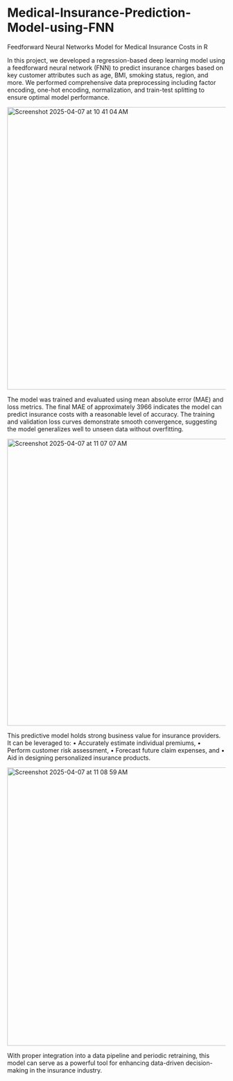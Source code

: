 # Medical-Insurance-Prediction-Model-using-FNN
Feedforward Neural Networks Model for Medical Insurance Costs in R

In this project, we developed a regression-based deep learning model using a feedforward neural network (FNN) to predict insurance charges based on key customer attributes such as age, BMI, smoking status, region, and more. We performed comprehensive data preprocessing including factor encoding, one-hot encoding, normalization, and train-test splitting to ensure optimal model performance.

<img width="650" alt="Screenshot 2025-04-07 at 10 41 04 AM" src="https://github.com/user-attachments/assets/05b96198-9efd-48c7-83cb-9ebc36892f09" />


The model was trained and evaluated using mean absolute error (MAE) and loss metrics. The final MAE of approximately 3966 indicates the model can predict insurance costs with a reasonable level of accuracy. The training and validation loss curves demonstrate smooth convergence, suggesting the model generalizes well to unseen data without overfitting.

<img width="660" alt="Screenshot 2025-04-07 at 11 07 07 AM" src="https://github.com/user-attachments/assets/1cdaa4a6-41ea-4018-9e66-27f353df3192" />

This predictive model holds strong business value for insurance providers. It can be leveraged to:
	•	Accurately estimate individual premiums,
	•	Perform customer risk assessment,
	•	Forecast future claim expenses, and
	•	Aid in designing personalized insurance products.

<img width="640" alt="Screenshot 2025-04-07 at 11 08 59 AM" src="https://github.com/user-attachments/assets/7aee2745-6f2a-4d17-bc65-4af9f3d55a47" />

With proper integration into a data pipeline and periodic retraining, this model can serve as a powerful tool for enhancing data-driven decision-making in the insurance industry.
